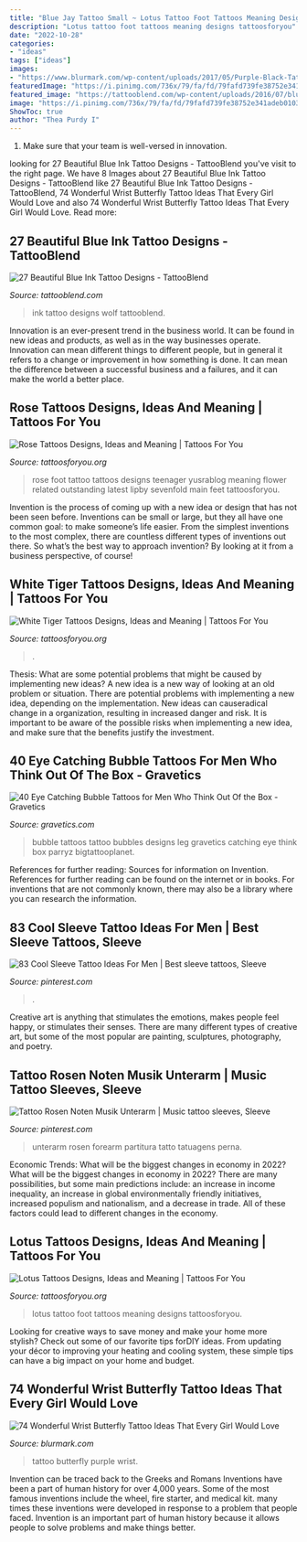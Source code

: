 ```yaml
---
title: "Blue Jay Tattoo Small ~ Lotus Tattoo Foot Tattoos Meaning Designs Tattoosforyou"
description: "Lotus tattoo foot tattoos meaning designs tattoosforyou"
date: "2022-10-28"
categories:
- "ideas"
tags: ["ideas"]
images:
- "https://www.blurmark.com/wp-content/uploads/2017/05/Purple-Black-Tattoo.jpg"
featuredImage: "https://i.pinimg.com/736x/79/fa/fd/79fafd739fe38752e341adeb0103ddae--noten-inspiration-tattoo.jpg"
featured_image: "https://tattooblend.com/wp-content/uploads/2016/07/blue-ink-tattoo-design-16.jpg"
image: "https://i.pinimg.com/736x/79/fa/fd/79fafd739fe38752e341adeb0103ddae--noten-inspiration-tattoo.jpg"
ShowToc: true
author: "Thea Purdy I"
---
```



1. Make sure that your team is well-versed in innovation.

	

		
looking for 27 Beautiful Blue Ink Tattoo Designs - TattooBlend you've visit to the right page. We have 8 Images about 27 Beautiful Blue Ink Tattoo Designs - TattooBlend like 27 Beautiful Blue Ink Tattoo Designs - TattooBlend, 74 Wonderful Wrist Butterfly Tattoo Ideas That Every Girl Would Love and also 74 Wonderful Wrist Butterfly Tattoo Ideas That Every Girl Would Love. Read more:
		
    
## 27 Beautiful Blue Ink Tattoo Designs - TattooBlend

<img loading=lazy src="https://tattooblend.com/wp-content/uploads/2016/07/blue-ink-tattoo-design-16.jpg" onerror="this.onerror=null;this.src='https://tse2.mm.bing.net/th?id=OIP.DNne-vsxRLwk0IQK_xWjuAHaJs&amp;pid=15.1';" alt="27 Beautiful Blue Ink Tattoo Designs - TattooBlend">

_Source: tattooblend.com_

>ink tattoo designs wolf tattooblend. 

	

Innovation is an ever-present trend in the business world. It can be found in new ideas and products, as well as in the way businesses operate. Innovation can mean different things to different people, but in general it refers to a change or improvement in how something is done. It can mean the difference between a successful business and a failures, and it can make the world a better place.

    
## Rose Tattoos Designs, Ideas And Meaning | Tattoos For You

<img loading=lazy src="http://www.tattoosforyou.org/wp-content/uploads/2013/09/Rose-Tattoos-on-Foot.jpg" onerror="this.onerror=null;this.src='https://tse1.mm.bing.net/th?id=OIP.6UQJWzBTJo88z1RccABCgQHaFj&amp;pid=15.1';" alt="Rose Tattoos Designs, Ideas and Meaning | Tattoos For You">

_Source: tattoosforyou.org_

>rose foot tattoo tattoos designs teenager yusrablog meaning flower related outstanding latest lipby sevenfold main feet tattoosforyou. 

	

Invention is the process of coming up with a new idea or design that has not been seen before. Inventions can be small or large, but they all have one common goal: to make someone’s life easier. From the simplest inventions to the most complex, there are countless different types of inventions out there. So what’s the best way to approach invention? By looking at it from a business perspective, of course!

    
## White Tiger Tattoos Designs, Ideas And Meaning | Tattoos For You

<img loading=lazy src="https://www.tattoosforyou.org/wp-content/uploads/2016/03/White-Tiger-Tattoo-Sleeve.jpg" onerror="this.onerror=null;this.src='https://tse4.mm.bing.net/th?id=OIP.FTuNn0t4Fx-2iS0zWi8nUAHaLG&amp;pid=15.1';" alt="White Tiger Tattoos Designs, Ideas and Meaning | Tattoos For You">

_Source: tattoosforyou.org_

>. 

	

Thesis: What are some potential problems that might be caused by implementing new ideas?
A new idea is a new way of looking at an old problem or situation. There are potential problems with implementing a new idea, depending on the implementation. New ideas can causeradical change in a organization, resulting in increased danger and risk. It is important to be aware of the possible risks when implementing a new idea, and make sure that the benefits justify the investment.

    
## 40 Eye Catching Bubble Tattoos For Men Who Think Out Of The Box - Gravetics

<img loading=lazy src="https://www.gravetics.com/wp-content/uploads/2017/06/Blue-Bubbles-On-Leg.jpg" onerror="this.onerror=null;this.src='https://tse1.mm.bing.net/th?id=OIP.NJ-cZa7Y_Nl9ondSipiJ0QAAAA&amp;pid=15.1';" alt="40 Eye Catching Bubble Tattoos for Men Who Think Out Of the Box - Gravetics">

_Source: gravetics.com_

>bubble tattoos tattoo bubbles designs leg gravetics catching eye think box parryz bigtattooplanet. 

	

References for further reading: Sources for information on Invention.
References for further reading can be found on the internet or in books. For inventions that are not commonly known, there may also be a library where you can research the information.

    
## 83 Cool Sleeve Tattoo Ideas For Men | Best Sleeve Tattoos, Sleeve

<img loading=lazy src="https://i.pinimg.com/736x/26/25/97/2625970b82dff28ae4d68849b3c945fc.jpg" onerror="this.onerror=null;this.src='https://tse4.mm.bing.net/th?id=OIP.S1zEQT3xaPBLPIy-T1pJcwHaPZ&amp;pid=15.1';" alt="83 Cool Sleeve Tattoo Ideas For Men | Best sleeve tattoos, Sleeve">

_Source: pinterest.com_

>. 

	

Creative art is anything that stimulates the emotions, makes people feel happy, or stimulates their senses. There are many different types of creative art, but some of the most popular are painting, sculptures, photography, and poetry.

    
## Tattoo Rosen Noten Musik Unterarm | Music Tattoo Sleeves, Sleeve

<img loading=lazy src="https://i.pinimg.com/736x/79/fa/fd/79fafd739fe38752e341adeb0103ddae--noten-inspiration-tattoo.jpg" onerror="this.onerror=null;this.src='https://tse4.mm.bing.net/th?id=OIP.wBPr6xEw0-Wme2marwRNGAHaNK&amp;pid=15.1';" alt="Tattoo Rosen Noten Musik Unterarm | Music tattoo sleeves, Sleeve">

_Source: pinterest.com_

>unterarm rosen forearm partitura tatto tatuagens perna. 

	

Economic Trends: What will be the biggest changes in economy in 2022?
What will be the biggest changes in economy in 2022? There are many possibilities, but some main predictions include: an increase in income inequality, an increase in global environmentally friendly initiatives, increased populism and nationalism, and a decrease in trade. All of these factors could lead to different changes in the economy.

    
## Lotus Tattoos Designs, Ideas And Meaning | Tattoos For You

<img loading=lazy src="http://www.tattoosforyou.org/wp-content/uploads/2013/09/Lotus-Foot-Tattoo.jpg" onerror="this.onerror=null;this.src='https://tse1.mm.bing.net/th?id=OIP.X_ORY0QPpAdg0nUulgjBLwHaLI&amp;pid=15.1';" alt="Lotus Tattoos Designs, Ideas and Meaning | Tattoos For You">

_Source: tattoosforyou.org_

>lotus tattoo foot tattoos meaning designs tattoosforyou. 

	

Looking for creative ways to save money and make your home more stylish? Check out some of our favorite tips forDIY ideas. From updating your décor to improving your heating and cooling system, these simple tips can have a big impact on your home and budget.

    
## 74 Wonderful Wrist Butterfly Tattoo Ideas That Every Girl Would Love

<img loading=lazy src="https://www.blurmark.com/wp-content/uploads/2017/05/Purple-Black-Tattoo.jpg" onerror="this.onerror=null;this.src='https://tse3.mm.bing.net/th?id=OIP.gYHZ50Qr0md2ln-HQI-T8wHaJ4&amp;pid=15.1';" alt="74 Wonderful Wrist Butterfly Tattoo Ideas That Every Girl Would Love">

_Source: blurmark.com_

>tattoo butterfly purple wrist. 

	

Invention can be traced back to the Greeks and Romans
Inventions have been a part of human history for over 4,000 years. Some of the most famous inventions include the wheel, fire starter, and medical kit. many times these inventions were developed in response to a problem that people faced. Invention is an important part of human history because it allows people to solve problems and make things better.

